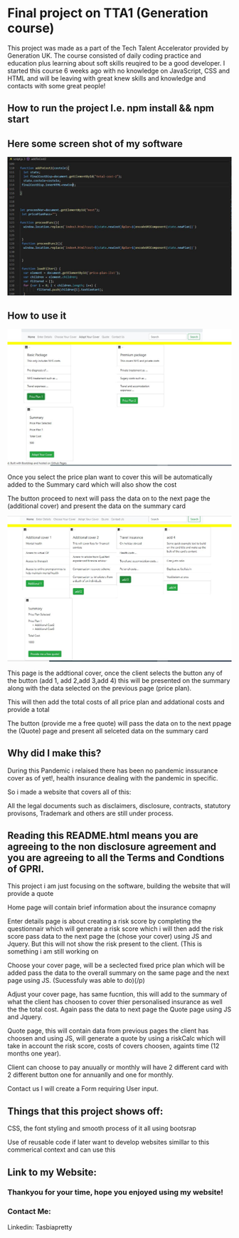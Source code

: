 <h1>Final project on TTA1 (Generation course)</h1>

<p>This project was made as a part of the Tech Talent Accelerator provided by Generation UK. The course consisted of daily coding practice and education plus learning about soft skills reuqired to be a good developer. I started this course 6 weeks ago with no knowledge on JavaScript, CSS and HTML and will be leaving with great knew skills and knowledge and contacts with some great people!</P>

<P><h2>How to run the project I.e. npm install && npm start</h2></p>


<p><h2>Here some screen shot of my software</h2></p>

<img src="screenshot.JPEG"/>

<p><h2>How to use it</h2></p>

<img src="website1.JPEG"/>

<p></p>
<p>Once you select the price plan want to cover this will be automatically added to the Summary card which will also show the cost</p>
<p>The button proceed to next will pass the data on to the next page the (additional cover) and present the data on the summary card</p>
<p></p>
<img src="website2.JPEG"/>
<p></p>
<p>This page is the addtional cover, once the client selects the button  any of the button (add 1, add 2,add 3,add 4) this will be presented on the summary along with the data selected on the previous page (price plan).</p>
<p>This will then add the total costs of all price plan and addational costs and provide a total </p>
<p>The button (provide me a free quote) will pass the data on to the next ppage the (Quote) page and present all selceted data on the summary card</p>



<p><h2>Why did I make this?</h2></p>
<p>During this Pandemic i relaised there has been no pandemic inssurance cover as of yet!, health insurance dealing with the pandemic in specific.</p>

<p>So i made a website that covers all of this:</p>
<p>All the legal documents such as disclaimers, disclosure, contracts, statutory provisons, Trademark and others are still under process.</p>
<p><h2>Reading this README.html means you are agreeing to the non disclosure agreement and you are agreeing to all the Terms and Condtions of GPRI. </h2></p> 

<p>This project i am just focusing on the software, building the website that will provide a quote</p>

<p>Home page will contain brief information about the insurance comapny</p>

<p>Enter details page is about creating a risk score by completing the questionnair which will generate a risk score which i will then add the risk score pass data to the next page the (chose your cover) using JS and Jquery. But this will not show the risk present to the client. (This is something i am still working on</p>

<p>Choose your cover page, will be a seclected fixed price plan which will be added pass the data to the overall summary on the same page and the next page using JS. (Sucessfuly was able to do)(/p)

<p>Adjust your cover page, has same fucntion, this will add to the summary of what the client has choosen to cover thier personalised insurance as well the the total cost. Again pass the data to next page the Quote page using JS and Jquery.</p> 


<p>Quote page, this will contain data from previous pages the client has choosen and using JS, will generate a quote by using a riskCalc which will take in account the risk score, costs of covers choosen, againts time (12 months one year).</p>

<p>Client can choose to pay anuually or monthly will have 2 different card with 2 different button one for annuanlly and one for monthly.</p>

<p>Contact us I will create a Form requiring User input.</p> 


<p><h2>Things that this project shows off:</h2></p>

<p> CSS, the font styling and smooth process of it all using bootsrap</p>

<p>Use of reusable code if later want to develop websites simillar to this commerical context and can use this</p> 

<p><h2>Link to my Website:</h2></p>

<p><h3>Thankyou for your time, hope you enjoyed using my website!</h3></p>

<p><h3>Contact Me:</h3></p>
<p>Linkedin: Tasbiapretty</p>